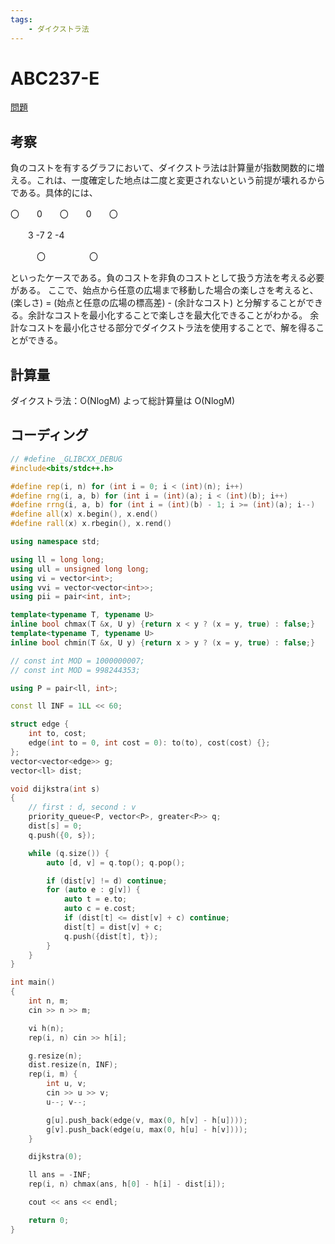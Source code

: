 ```yaml
---
tags:
    - ダイクストラ法
---
```


# ABC237-E

[問題](https://atcoder.jp/contests/abc237/tasks/abc237_e)

## 考察

負のコストを有するグラフにおいて、ダイクストラ法は計算量が指数関数的に増える。これは、一度確定した地点は二度と変更されないという前提が壊れるからである。具体的には、

〇　　0　　〇　　0　　〇

　　3   -7    2    -4

　　　〇　　　　　〇

といったケースである。負のコストを非負のコストとして扱う方法を考える必要がある。
ここで、始点から任意の広場まで移動した場合の楽しさを考えると、
(楽しさ) = (始点と任意の広場の標高差) - (余計なコスト)
と分解することができる。余計なコストを最小化することで楽しさを最大化できることがわかる。
余計なコストを最小化させる部分でダイクストラ法を使用することで、解を得ることができる。

## 計算量

ダイクストラ法：O(NlogM)
よって総計算量は
O(NlogM)

## コーディング

```cpp
// #define _GLIBCXX_DEBUG
#include<bits/stdc++.h>

#define rep(i, n) for (int i = 0; i < (int)(n); i++)
#define rng(i, a, b) for (int i = (int)(a); i < (int)(b); i++)
#define rrng(i, a, b) for (int i = (int)(b) - 1; i >= (int)(a); i--)
#define all(x) x.begin(), x.end()
#define rall(x) x.rbegin(), x.rend()

using namespace std;

using ll = long long;
using ull = unsigned long long;
using vi = vector<int>;
using vvi = vector<vector<int>>;
using pii = pair<int, int>;

template<typename T, typename U>
inline bool chmax(T &x, U y) {return x < y ? (x = y, true) : false;}
template<typename T, typename U>
inline bool chmin(T &x, U y) {return x > y ? (x = y, true) : false;}

// const int MOD = 1000000007;
// const int MOD = 998244353;

using P = pair<ll, int>;

const ll INF = 1LL << 60;

struct edge {
    int to, cost;
    edge(int to = 0, int cost = 0): to(to), cost(cost) {};
};
vector<vector<edge>> g;
vector<ll> dist;

void dijkstra(int s)
{
    // first : d, second : v
    priority_queue<P, vector<P>, greater<P>> q;
    dist[s] = 0;
    q.push({0, s});

    while (q.size()) {
        auto [d, v] = q.top(); q.pop();

        if (dist[v] != d) continue;
        for (auto e : g[v]) {
            auto t = e.to;
            auto c = e.cost;
            if (dist[t] <= dist[v] + c) continue;
            dist[t] = dist[v] + c;
            q.push({dist[t], t});
        }
    }
}

int main()
{
    int n, m;
    cin >> n >> m;

    vi h(n);
    rep(i, n) cin >> h[i];

    g.resize(n);
    dist.resize(n, INF);
    rep(i, m) {
        int u, v;
        cin >> u >> v;
        u--; v--;

        g[u].push_back(edge(v, max(0, h[v] - h[u])));
        g[v].push_back(edge(u, max(0, h[u] - h[v])));
    }

    dijkstra(0);

    ll ans = -INF;
    rep(i, n) chmax(ans, h[0] - h[i] - dist[i]);

    cout << ans << endl;

    return 0;
}
```
